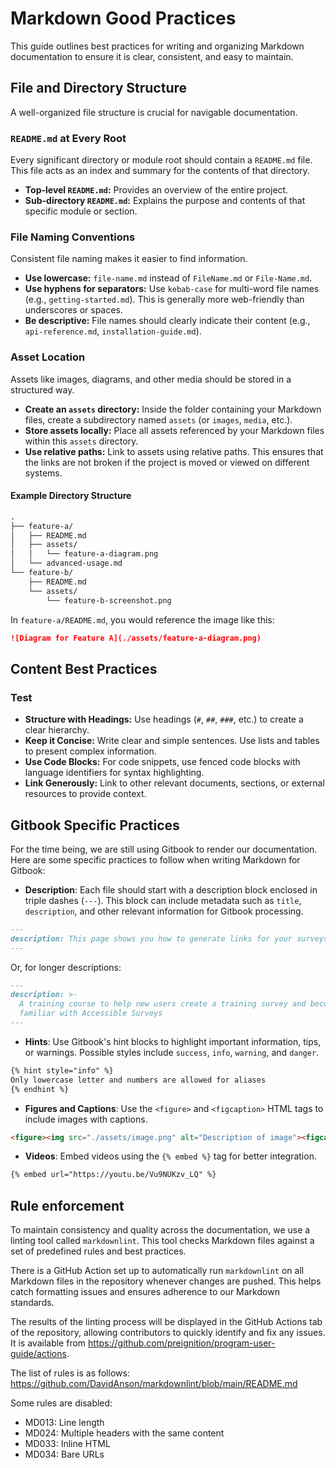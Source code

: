# Markdown Good Practices

This guide outlines best practices for writing and organizing Markdown documentation to ensure it is clear, consistent, and easy to maintain.

## File and Directory Structure

A well-organized file structure is crucial for navigable documentation.

### `README.md` at Every Root

Every significant directory or module root should contain a `README.md` file. This file acts as an index and summary for the contents of that directory.

- **Top-level `README.md`:** Provides an overview of the entire project.
- **Sub-directory `README.md`:** Explains the purpose and contents of that specific module or section.

### File Naming Conventions

Consistent file naming makes it easier to find information.

- **Use lowercase:** `file-name.md` instead of `FileName.md` or `File-Name.md`.
- **Use hyphens for separators:** Use `kebab-case` for multi-word file names (e.g., `getting-started.md`). This is generally more web-friendly than underscores or spaces.
- **Be descriptive:** File names should clearly indicate their content (e.g., `api-reference.md`, `installation-guide.md`).

### Asset Location

Assets like images, diagrams, and other media should be stored in a structured way.

- **Create an `assets` directory:** Inside the folder containing your Markdown files, create a subdirectory named `assets` (or `images`, `media`, etc.).
- **Store assets locally:** Place all assets referenced by your Markdown files within this `assets` directory.
- **Use relative paths:** Link to assets using relative paths. This ensures that the links are not broken if the project is moved or viewed on different systems.

#### Example Directory Structure

```md
.
├── feature-a/
│   ├── README.md
│   ├── assets/
│   │   └── feature-a-diagram.png
│   └── advanced-usage.md
└── feature-b/
    ├── README.md
    └── assets/
        └── feature-b-screenshot.png
```

In `feature-a/README.md`, you would reference the image like this:

```markdown
![Diagram for Feature A](./assets/feature-a-diagram.png)
```

## Content Best Practices

### Test

- **Structure with Headings:** Use headings (`#`, `##`, `###`, etc.) to create a clear hierarchy.
- **Keep it Concise:** Write clear and simple sentences. Use lists and tables to present complex information.
- **Use Code Blocks:** For code snippets, use fenced code blocks with language identifiers for syntax highlighting.
- **Link Generously:** Link to other relevant documents, sections, or external resources to provide context.

## Gitbook Specific Practices

For the time being, we are still using Gitbook to render our documentation. Here are some specific practices to follow when writing Markdown for Gitbook:

- **Description**: Each file should start with a description block enclosed in triple dashes (`---`). This block can include metadata such as `title`, `description`, and other relevant information for Gitbook processing.

```md
---
description: This page shows you how to generate links for your surveys
---
```

Or, for longer descriptions:

```md
---
description: >-
  A training course to help new users create a training survey and become
  familiar with Accessible Surveys
--- 
```

- **Hints**: Use Gitbook's hint blocks to highlight important information, tips, or warnings. Possible styles include `success`, `info`, `warning`, and `danger`.

```md
{% hint style="info" %}
Only lowercase letter and numbers are allowed for aliases
{% endhint %}
```

- **Figures and Captions**: Use the `<figure>` and `<figcaption>` HTML tags to include images with captions.

```md
<figure><img src="./assets/image.png" alt="Description of image"><figcaption>This is the caption for the image.</figcaption></figure>
```

- **Videos**: Embed videos using the `{% embed %}` tag for better integration.

```md
{% embed url="https://youtu.be/Vu9NUKzv_LQ" %}
```

## Rule enforcement

To maintain consistency and quality across the documentation, we use a linting tool called `markdownlint`. This tool checks Markdown files against a set of predefined rules and best practices.

There is a GitHub Action set up to automatically run `markdownlint` on all Markdown files in the repository whenever changes are pushed. This helps catch formatting issues and ensures adherence to our Markdown standards.

The results of the linting process will be displayed in the GitHub Actions tab of the repository, allowing contributors to quickly identify and fix any issues. It is available from https://github.com/preignition/program-user-guide/actions.

The list of rules is as follows: https://github.com/DavidAnson/markdownlint/blob/main/README.md

Some rules are disabled:

- MD013: Line length
- MD024: Multiple headers with the same content
- MD033: Inline HTML
- MD034: Bare URLs
